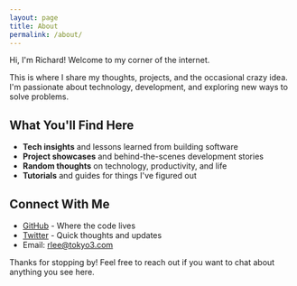 ```yaml
---
layout: page
title: About
permalink: /about/
---
```


Hi, I'm Richard! Welcome to my corner of the internet.

This is where I share my thoughts, projects, and the occasional crazy idea. I'm passionate about technology, development, and exploring new ways to solve problems.

## What You'll Find Here

- **Tech insights** and lessons learned from building software
- **Project showcases** and behind-the-scenes development stories  
- **Random thoughts** on technology, productivity, and life
- **Tutorials** and guides for things I've figured out

## Connect With Me

- [GitHub](https://github.com/rl337) - Where the code lives
- [Twitter](https://twitter.com/rl337) - Quick thoughts and updates
- Email: rlee@tokyo3.com

Thanks for stopping by! Feel free to reach out if you want to chat about anything you see here.
